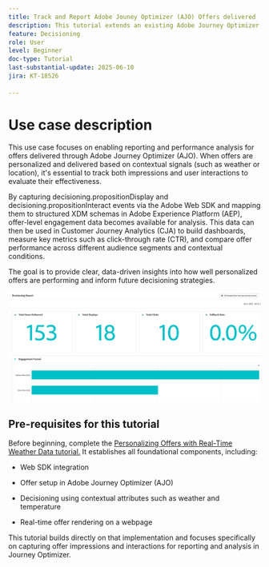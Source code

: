 ```yaml
---
title: Track and Report Adobe Jouney Optimizer (AJO) Offers delivered  vi AJO Offer Decisioning
description: This tutorial extends an existing Adobe Journey Optimizer (AJO) implementation that delivers personalized offers based on contextual data such as temperature. It outlines how to capture impression and interaction events and prepare the data for reporting within Jouney Optimizer.
feature: Decisioning
role: User
level: Beginner
doc-type: Tutorial
last-substantial-update: 2025-06-10
jira: KT-18526

---
```

# Use case description

This use case focuses on enabling reporting and performance analysis for offers delivered through Adobe Journey Optimizer (AJO). When offers are personalized and delivered based on contextual signals (such as weather or location), it's essential to track both impressions and user interactions to evaluate their effectiveness.

By capturing decisioning.propositionDisplay and decisioning.propositionInteract events via the Adobe Web SDK and mapping them to structured XDM schemas in Adobe Experience Platform (AEP), offer-level engagement data becomes available for analysis. This data can then be used in Customer Journey Analytics (CJA) to build dashboards, measure key metrics such as click-through rate (CTR), and compare offer performance across different audience segments and contextual conditions.

The goal is to provide clear, data-driven insights into how well personalized offers are performing and inform future decisioning strategies.



    
![reporting-dashboard](assets/dashboard-reporting.png)



## Pre-requisites for this tutorial

Before beginning, complete the [Personalizing Offers with Real-Time Weather Data tutorial.](https://experienceleague.adobe.com/en/docs/journey-optimizer-learn/personalizing-offers-with-real-time-weather-data/introduction) It establishes all foundational components, including:

-   Web SDK integration

-   Offer setup in Adobe Journey Optimizer (AJO)

-   Decisioning using contextual attributes such as weather and temperature

-   Real-time offer rendering on a webpage

This tutorial builds directly on that implementation and focuses specifically on capturing offer impressions and interactions for reporting and analysis in Journey Optimizer.

